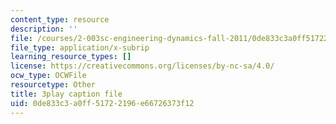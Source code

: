 ```yaml
---
content_type: resource
description: ''
file: /courses/2-003sc-engineering-dynamics-fall-2011/0de833c3a0ff51722196e66726373f12_d00XI_UTKQo.srt
file_type: application/x-subrip
learning_resource_types: []
license: https://creativecommons.org/licenses/by-nc-sa/4.0/
ocw_type: OCWFile
resourcetype: Other
title: 3play caption file
uid: 0de833c3-a0ff-5172-2196-e66726373f12
---
```

